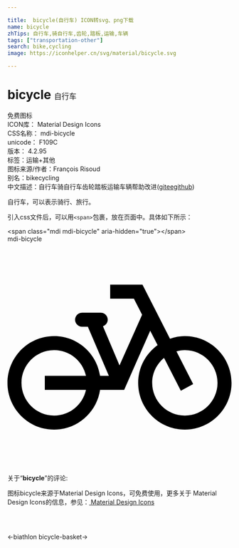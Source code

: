 ```yaml
---

title:  bicycle(自行车) ICON转svg、png下载
name: bicycle
zhTips: 自行车,骑自行车,齿轮,踏板,运输,车辆
tags: ["transportation-other"]
search: bike,cycling
image: https://iconhelper.cn/svg/material/bicycle.svg

---
```


# bicycle  <small style="font-size: 60%;font-weight: 100">自行车</small>


<div class="detail-page">
<p>
<span><span class="badge-success badge">免费图标</span> </span>
<br/>
<span>
ICON库：
<span class="badge-secondary badge">Material Design Icons</span> 
</span>
<br/>
<span>
CSS名称：
<span class="badge-secondary badge">mdi-bicycle</span> 
</span>
<br/>
<span>
unicode：
<span class="badge-secondary badge">F109C</span> 
<copy-btn content='F109C' btn-title=""></copy-btn>
<copy-btn :content='String.fromCodePoint(parseInt("F109C", 16))' btn-title="复制U"></copy-btn>
</span>
<br/>
<span>
版本：
<span class="badge-secondary badge">4.2.95</span> 
</span><br/><span>标签：<span class="badge-light badge"><router-link to="/tags/transportation-other.html">运输+其他</router-link></span></span>
<br/>
<span>图标来源/作者：<span class="badge-light badge">François Risoud</span></span> 
<br/>
<span>别名：<span class="badge-light badge">bike</span><span class="badge-light badge">cycling</span></span><br/><span class="zh-detail">中文描述：<span class="badge-primary badge">自行车</span><span class="badge-primary badge">骑自行车</span><span class="badge-primary badge">齿轮</span><span class="badge-primary badge">踏板</span><span class="badge-primary badge">运输</span><span class="badge-primary badge">车辆</span><span class="help-link"><span>帮助改进</span>(<a href="https://gitee.com/liuwave/icon-helper/edit/master/json/material/bicycle.json" target="_blank" rel="noopener noreferrer">gitee</a><a href="https://github.com/liuwave/icon-helper/edit/master/json/material/bicycle.json" target="_blank" rel="noopener noreferrer">github</a></span>)</span><br/>
</p>
</div><div class="description description alert alert-light">自行车，可以表示骑行、旅行。</div>
<div class="alert alert-dark">
  <i class="mdi mdi-bicycle mdi-48px"></i>
  <i class="mdi mdi-bicycle mdi-36px"></i>
  <i class="mdi mdi-bicycle mdi-24px"></i>
  <i class="mdi mdi-bicycle mdi-18px"></i>
</div>
<div>
  <p>引入css文件后，可以用<code>&lt;span&gt;</code>包裹，放在页面中。具体如下所示：    
  </p>
  <div class="alert alert-primary" style="font-size: 14px">
    &lt;span class="mdi mdi-bicycle" aria-hidden="true"&gt;&lt;/span&gt;
    <copy-btn content='<span class="mdi mdi-bicycle" aria-hidden="true"></span>'></copy-btn>
  </div>
  <div class="alert alert-secondary">
    <i class="mdi mdi-bicycle"
    style="font-size: 24px"
    aria-hidden="true"></i> mdi-bicycle
    <copy-btn content="mdi-bicycle" btn-title="复制图标名称"></copy-btn>
  </div>
</div>
<div id="svg" class="svg-wrap">
<svg xmlns="http://www.w3.org/2000/svg" viewBox="0 0 24 24"><path d="M19 10C18.44 10 17.91 10.11 17.41 10.28L14.46 4.5H11V6H13.54L14.42 7.72L12 13.13L10.23 8.95C10.5 8.85 10.74 8.58 10.74 8.25C10.74 7.84 10.41 7.5 10 7.5H8C7.58 7.5 7.24 7.84 7.24 8.25S7.58 9 8 9H8.61L10.86 14.25H9.92C9.56 11.85 7.5 10 5 10C2.24 10 0 12.24 0 15S2.24 20 5 20C7.5 20 9.56 18.15 9.92 15.75H12.5L15.29 9.43L16.08 10.96C14.82 11.87 14 13.34 14 15C14 17.76 16.24 20 19 20S24 17.76 24 15 21.76 10 19 10M5 18.5C3.07 18.5 1.5 16.93 1.5 15S3.07 11.5 5 11.5C6.67 11.5 8.07 12.68 8.41 14.25H4V15.75H8.41C8.07 17.32 6.67 18.5 5 18.5M19 18.5C17.07 18.5 15.5 16.93 15.5 15C15.5 13.92 16 12.97 16.77 12.33L18.57 15.85L19.89 15.13L18.1 11.63C18.39 11.56 18.69 11.5 19 11.5C20.93 11.5 22.5 13.07 22.5 15S20.93 18.5 19 18.5Z" /></svg>
</div>
<detail full-name='mdi-bicycle'></detail>
<div class="icon-detail__container">
<p>关于“<b>bicycle</b>”的评论:</p>
</div>
<Vssue title="关于“bicycle”的评论" />    
<div><p>图标bicycle来源于Material Design Icons，可免费使用，更多关于 Material Design Icons的信息，参见：<a target="_blank" href="https://iconhelper.cn/material.html"> Material Design Icons</a>
</p></div>

<div style="padding:2rem 0 " class="page-nav"><p class="inner"><span class="prev">←<router-link to="/icon/biathlon.html">biathlon</router-link></span> <span class="next"><router-link to="/icon/bicycle-basket.html">bicycle-basket</router-link>→</span></p></div>


